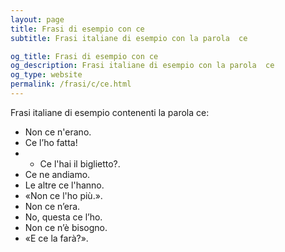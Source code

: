```yaml
---
layout: page
title: Frasi di esempio con ce 
subtitle: Frasi italiane di esempio con la parola  ce

og_title: Frasi di esempio con ce 
og_description: Frasi italiane di esempio con la parola  ce
og_type: website
permalink: /frasi/c/ce.html
---
```


Frasi italiane di esempio contenenti la parola ce:


- Non ce n'erano.
- Ce l’ho fatta!
- - Ce l'hai il biglietto?.
- Ce ne andiamo.
- Le altre ce l'hanno.
- «Non ce l'ho più.».
- Non ce n’era.
- No, questa ce l’ho.
- Non ce n’è bisogno.
- «E ce la farà?».
